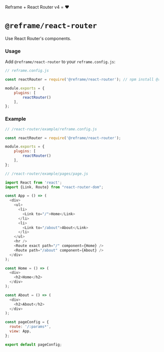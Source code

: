 <!---






    WARNING, READ THIS.
    This is a computed file. Do not edit.
    Edit `/plugins/react-router/readme.template.md` instead.












    WARNING, READ THIS.
    This is a computed file. Do not edit.
    Edit `/plugins/react-router/readme.template.md` instead.












    WARNING, READ THIS.
    This is a computed file. Do not edit.
    Edit `/plugins/react-router/readme.template.md` instead.












    WARNING, READ THIS.
    This is a computed file. Do not edit.
    Edit `/plugins/react-router/readme.template.md` instead.












    WARNING, READ THIS.
    This is a computed file. Do not edit.
    Edit `/plugins/react-router/readme.template.md` instead.






-->
Reframe + React Router v4 = :heart:

# `@reframe/react-router`

Use React Router's components.

### Usage

Add `@reframe/react-router` to your `reframe.config.js`:

~~~js
// reframe.config.js

const reactRouter = require('@reframe/react-router'); // npm install @reframe/react-router

module.exports = {
    plugins: [
        reactRouter()
    ],
};
~~~

### Example

~~~js
// /react-router/example/reframe.config.js

const reactRouter = require('@reframe/react-router');

module.exports = {
    plugins: [
        reactRouter()
    ],
};
~~~

~~~js
// /react-router/example/pages/page.js

import React from 'react';
import {Link, Route} from "react-router-dom";

const App = () => (
  <div>
    <ul>
      <li>
        <Link to="/">Home</Link>
      </li>
      <li>
        <Link to="/about">About</Link>
      </li>
    </ul>
    <hr />
    <Route exact path="/" component={Home} />
    <Route path="/about" component={About} />
  </div>
);

const Home = () => (
  <div>
    <h2>Home</h2>
  </div>
);

const About = () => (
  <div>
    <h2>About</h2>
  </div>
);

const pageConfig = {
  route: '/:params*',
  view: App,
};

export default pageConfig;
~~~

<!---






    WARNING, READ THIS.
    This is a computed file. Do not edit.
    Edit `/plugins/react-router/readme.template.md` instead.












    WARNING, READ THIS.
    This is a computed file. Do not edit.
    Edit `/plugins/react-router/readme.template.md` instead.












    WARNING, READ THIS.
    This is a computed file. Do not edit.
    Edit `/plugins/react-router/readme.template.md` instead.












    WARNING, READ THIS.
    This is a computed file. Do not edit.
    Edit `/plugins/react-router/readme.template.md` instead.












    WARNING, READ THIS.
    This is a computed file. Do not edit.
    Edit `/plugins/react-router/readme.template.md` instead.






-->

